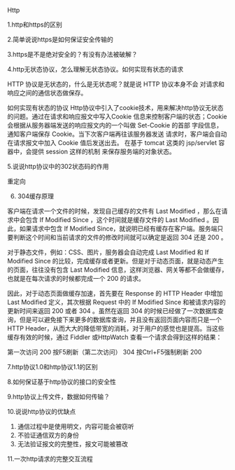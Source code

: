 Http

1.http和https的区别

2.简单说说https是如何保证安全传输的

3.https是不是绝对安全的？有没有办法被破解？

4.http无状态协议，怎么理解无状态协议。如何实现有状态的请求

HTTP 协议是无状态的，什么是无状态呢？就是说 HTTP 协议本身不会
对请求和响应之间的通信状态做保存。 

如何实现有状态的协议 
Http协议中引入了cookie技术，用来解决http协议无状态的问题。通过在请求和响应报文中写入Cookie 信息来控制客户端的状态；Cookie 
会根据从服务器端发送的响应报文内的一个叫做 Set-Cookie 的首部
字段信息，通知客户端保存 Cookie。当下次客户端再往该服务器发送
请求时，客户端会自动在请求报文中加入 Cookie 值后发送出去。 
在基于 tomcat 这类的 jsp/servlet 容器中，会提供 session 这样的机制
来保存服务端的对象状态。

5.说说http协议中的302状态码的作用

重定向

6. 304缓存原理

客户端在请求一个文件的时候，发现自己缓存的文件有 Last Modified ，那么在请求中会包含 If Modified Since ，这个时间就是缓存文件的 Last Modified 。因此，如果请求中包含 If Modified Since，就说明已经有缓存在客户端。服务端只要判断这个时间和当前请求的文件的修改时间就可以确定是返回 304 还是 200 。

 

对于静态文件，例如：CSS、图片，服务器会自动完成 Last Modified 和 If Modified Since 的比较，完成缓存或者更新。但是对于动态页面，就是动态产生的页面，往往没有包含 Last Modified 信息，这样浏览器、网关等都不会做缓存，也就是在每次请求的时候都完成一个 200 的请求。

 

因此，对于动态页面做缓存加速，首先要在 Response 的 HTTP Header 中增加 Last Modified 定义，其次根据 Request 中的 If Modified Since 和被请求内容的更新时间来返回 200 或者 304 。虽然在返回 304 的时候已经做了一次数据库查询，但是可以避免接下来更多的数据库查询，并且没有返回页面内容而只是一个 HTTP Header，从而大大的降低带宽的消耗，对于用户的感觉也是提高。当这些缓存有效的时候，通过 Fiddler 或HttpWatch 查看一个请求会得到这样的结果：

第一次访问 200
按F5刷新（第二次访问） 304
按Ctrl+F5强制刷新 200

7.http协议1.0和http协议1.1的区别

8.如何保证基于http协议的接口的安全性

9.http协议上传文件，数据如何传输？

10.说说http协议的优缺点

1. 通信过程中是使用明文，内容可能会被窃听 
2. 不验证通信双方的身份 
3. 无法验证报文的完整性，报文可能被篡改 

11.一次http请求的完整交互流程
